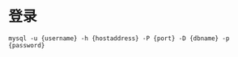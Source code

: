 # 登录
```
mysql -u {username} -h {hostaddress} -P {port} -D {dbname} -p {password}
```
<!--stackedit_data:
eyJoaXN0b3J5IjpbMTMzNjk0MjAsMTU4NzMwMjg5NywxODcyND
I3NjA2XX0=
-->